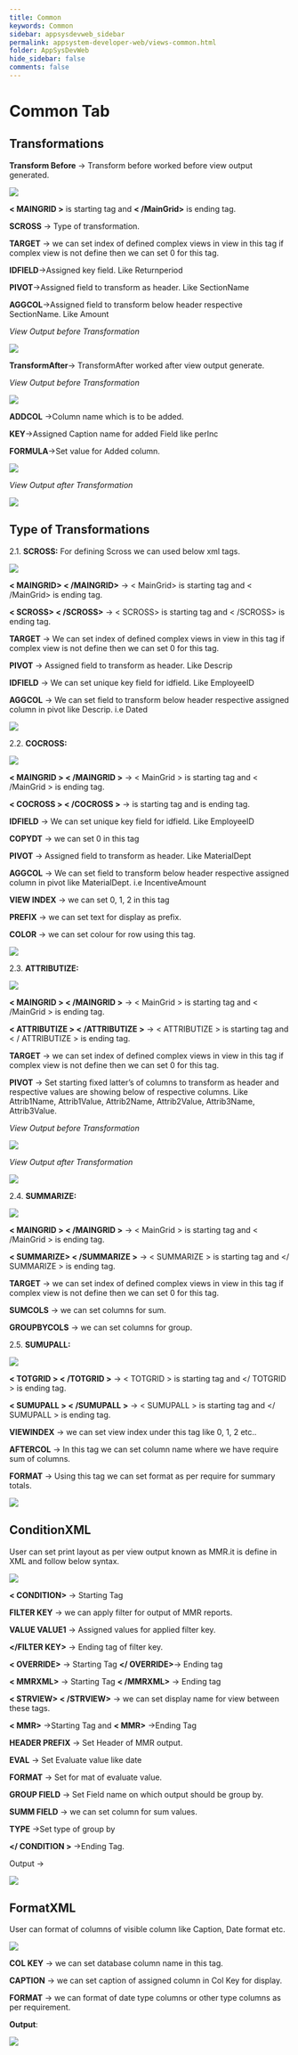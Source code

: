 ```yaml
---
title: Common
keywords: Common
sidebar: appsysdevweb_sidebar
permalink: appsystem-developer-web/views-common.html
folder: AppSysDevWeb
hide_sidebar: false
comments: false
---
```



# Common Tab

## Transformations

**Transform Before** -> Transform before worked before view output generated.

![](/images/TransformBeforeweb.png)

**< MAINGRID >** is starting tag and **< /MainGrid>** is ending tag.

**SCROSS** -> Type of transformation. 
 
**TARGET** -> we can set index of defined complex views in view in this tag if complex view is not define then we can set 0 for this tag.

**IDFIELD**->Assigned key field. Like Returnperiod

**PIVOT**->Assigned field to transform as header. Like SectionName

**AGGCOL**->Assigned field to transform below header respective SectionName. Like Amount

*View Output before Transformation*

![](/images/gridoutputweb.png)

**TransformAfter**-> TransformAfter worked after view output generate.

*View Output before Transformation*

![](/images/TransformAfterweb.png)

**ADDCOL** ->Column name which is to be added.

**KEY**->Assigned Caption name for added Field like perInc

**FORMULA**->Set value for Added column.

![](/images/formulaweb.png)

*View Output after Transformation*

![](/images/formulaviewweb.png)

## Type of Transformations

2.1. **SCROSS:** For defining Scross we can used below xml tags.

![](/images/commontabweb.png)

**< MAINGRID> < /MAINGRID>** ->  < MainGrid> is starting tag and < /MainGrid> is ending tag.

**< SCROSS> < /SCROSS>** ->  < SCROSS> is starting tag and < /SCROSS> is ending tag.
 
**TARGET** -> We can set index of defined complex views in view in this tag if complex view is not define then we can set 0 for this tag.

**PIVOT** -> Assigned field to transform as header. Like Descrip

**IDFIELD** -> We can set unique key field for idfield. Like EmployeeID

**AGGCOL** -> We can set field to transform below header respective assigned column in pivot like Descrip. i.e Dated

![](/images/Scrossoutputweb.jpg)


2.2. **COCROSS:**

![](/images/Cocrossweb.jpg)

**< MAINGRID >  < /MAINGRID >** ->  < MainGrid > is starting tag and < /MainGrid > is ending tag.

**< COCROSS >  < /COCROSS >** ->  <COCROSS> is starting tag and </COCROSS>  is ending tag.

**IDFIELD** ->  We can set unique key field for idfield. Like EmployeeID

**COPYDT** -> we can set 0 in this tag

**PIVOT** -> Assigned field to transform as header. Like MaterialDept

**AGGCOL** -> We can set field to transform below header respective assigned column in pivot like MaterialDept. i.e IncentiveAmount

**VIEW INDEX** -> we can set 0, 1, 2 in this tag

**PREFIX** -> we can set text for display as prefix.

**COLOR** -> we can set colour for row using this tag.

![](/images/Cocrossoutputweb.jpg)

2.3. **ATTRIBUTIZE:** 

![](/images/ATTRIBUTIZEweb.jpg)

**< MAINGRID >  < /MAINGRID >** -> < MainGrid > is starting tag and < /MainGrid > is ending tag.

**< ATTRIBUTIZE >  < /ATTRIBUTIZE >** -> < ATTRIBUTIZE > is starting tag and < / ATTRIBUTIZE >  is ending tag.

**TARGET** -> we can set index of defined complex views in view in this tag if complex view is not define then we can set 0 for this tag.

**PIVOT** -> Set starting fixed latter’s of columns to transform as header and respective values are showing below of respective columns. Like Attrib1Name, Attrib1Value, Attrib2Name, Attrib2Value, Attrib3Name, Attrib3Value.

*View Output before Transformation*

![](/images/ATTRIBUTIZEOutputBeforeweb.jpg)

*View Output after Transformation*

![](/images/ATTRIBUTIZEOutputAfterweb.jpg)

2.4. **SUMMARIZE:**

![](/images/SUMMARIZEweb.jpg)

**< MAINGRID > < /MAINGRID >** ->  < MainGrid > is starting tag and < /MainGrid > is ending tag.

**< SUMMARIZE> < /SUMMARIZE >** -> < SUMMARIZE > is starting tag and </ SUMMARIZE >  is ending tag.

**TARGET** -> we can set index of defined complex views in view in this tag if complex view is not define then we can set 0 for this tag.

**SUMCOLS** -> we can set columns for sum.

**GROUPBYCOLS** -> we can set columns for group.

2.5. **SUMUPALL:**

![](/images/SUMUPALLweb.jpg)

**< TOTGRID >  < /TOTGRID >** -> < TOTGRID > is starting tag and </ TOTGRID > is ending tag.

**< SUMUPALL >  < /SUMUPALL >** -> < SUMUPALL > is starting tag and </ SUMUPALL > is ending tag.

**VIEWINDEX** -> we can set view index under this tag like 0, 1, 2 etc..
 
**AFTERCOL** -> In this tag we can set column name where we have require sum of columns.

**FORMAT** -> Using this tag we can set format as per require for summary totals.

![](/images/SUMUPALLOutputweb.jpg)



## ConditionXML

User can set print layout as per view output known as MMR.it is define in XML and follow below syntax.

![](/images/ConditionXMLweb.png)

**< CONDITION>** -> Starting Tag

**FILTER KEY** -> we can apply filter for output of MMR reports.

**VALUE VALUE1** -> Assigned values for applied filter key.

**</FILTER KEY>** -> Ending tag of filter key.

**< OVERRIDE>** -> Starting Tag  **</ OVERRIDE>**-> Ending tag 

**< MMRXML>** -> Starting Tag **< /MMRXML>** -> Ending tag

**< STRVIEW> < /STRVIEW>** -> we can set display name for view between these tags.

**< MMR>** ->Starting Tag and **< MMR>** ->Ending Tag

**HEADER PREFIX** -> Set Header of MMR output.

**EVAL** -> Set Evaluate value like date

**FORMAT** -> Set for mat of evaluate value.

**GROUP FIELD** -> Set Field name on which output should be group by.

**SUMM FIELD** -> we can set column for sum values.

**TYPE** ->Set type of group by

**</ CONDITION >** ->Ending Tag.

Output ->

![](/images/ConditionXMLOutputweb.png)


## FormatXML

User can format of columns of visible column like Caption, Date format etc.

![](/images/FormatXMLweb.png)

**COL KEY** -> we can set database column name in this tag.

**CAPTION** -> we can set caption of assigned column in Col Key for display.

**FORMAT** -> we can format of date type columns or other type columns as per requirement.

**Output**:

![](/images/formatxmloutputweb.jpg)



